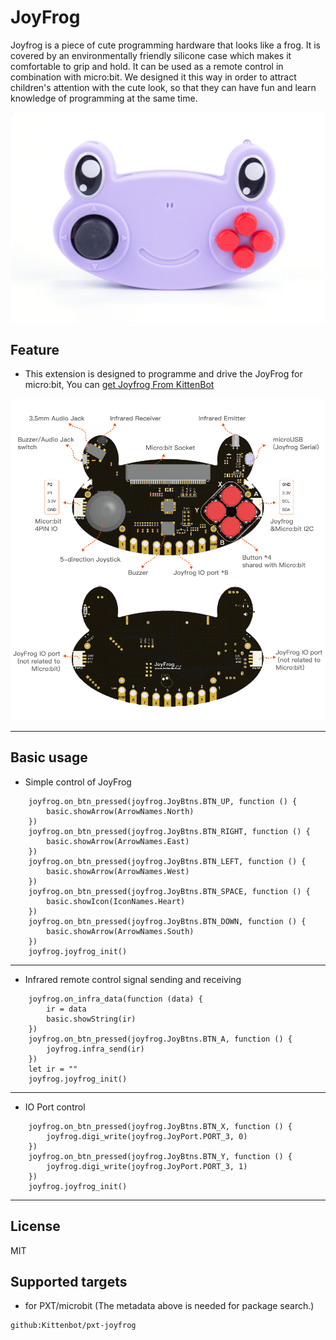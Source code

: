 # JoyFrog

Joyfrog is a piece of cute programming hardware that looks like a frog. It is covered by an environmentally friendly silicone case which makes it comfortable to grip and hold. It can be used as a remote control in combination with micro:bit.
We designed it this way in order to attract children's attention with the cute look, so that they can have fun and learn knowledge of programming at the same time.

![joyfrog](joyfrog.png)

## Feature

* This extension is designed to programme and drive the JoyFrog for micro:bit, You can [get Joyfrog From KittenBot](https://www.kittenbot.cc/collections/frontpage/products/joyfrog-programming-console)



![intro](intro.png)
  

----------
## Basic usage

* Simple control of JoyFrog

```blocks
    joyfrog.on_btn_pressed(joyfrog.JoyBtns.BTN_UP, function () {
        basic.showArrow(ArrowNames.North)
    })
    joyfrog.on_btn_pressed(joyfrog.JoyBtns.BTN_RIGHT, function () {
        basic.showArrow(ArrowNames.East)
    })
    joyfrog.on_btn_pressed(joyfrog.JoyBtns.BTN_LEFT, function () {
        basic.showArrow(ArrowNames.West)
    })
    joyfrog.on_btn_pressed(joyfrog.JoyBtns.BTN_SPACE, function () {
        basic.showIcon(IconNames.Heart)
    })
    joyfrog.on_btn_pressed(joyfrog.JoyBtns.BTN_DOWN, function () {
        basic.showArrow(ArrowNames.South)
    })
    joyfrog.joyfrog_init()

```

---

* Infrared remote control signal sending and receiving

```blocks
    joyfrog.on_infra_data(function (data) {
        ir = data
        basic.showString(ir)
    })
    joyfrog.on_btn_pressed(joyfrog.JoyBtns.BTN_A, function () {
        joyfrog.infra_send(ir)
    })
    let ir = ""
    joyfrog.joyfrog_init()

```

---

* IO Port control

```blocks
    joyfrog.on_btn_pressed(joyfrog.JoyBtns.BTN_X, function () {
        joyfrog.digi_write(joyfrog.JoyPort.PORT_3, 0)
    })
    joyfrog.on_btn_pressed(joyfrog.JoyBtns.BTN_Y, function () {
        joyfrog.digi_write(joyfrog.JoyPort.PORT_3, 1)
    })
    joyfrog.joyfrog_init()

```

---

## License

MIT

## Supported targets

* for PXT/microbit
(The metadata above is needed for package search.)

```package
github:Kittenbot/pxt-joyfrog
```

